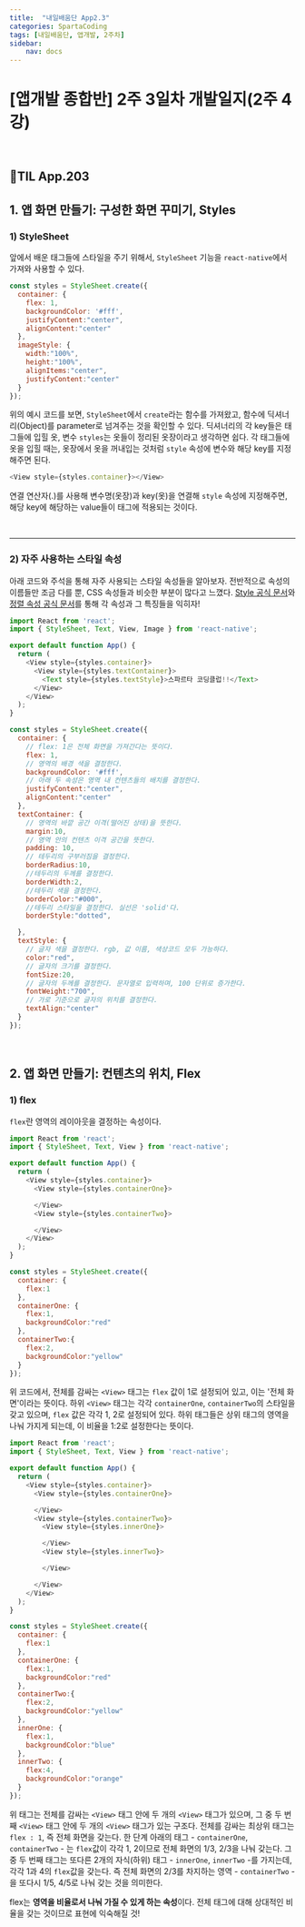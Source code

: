 ```yaml
---
title:  "내일배움단 App2.3"
categories: SpartaCoding
tags: [내일배움단, 앱개발, 2주차]
sidebar:
    nav: docs
---
```


# [앱개발 종합반] 2주 3일차 개발일지(2주 4강)

<br>

## 📱TIL App.203

## 1. 앱 화면 만들기: 구성한 화면 꾸미기, Styles

### 1) StyleSheet

앞에서 배운 태그들에 스타일을 주기 위해서, `StyleSheet` 기능을 `react-native`에서 가져와 사용할 수 있다. 

```js
const styles = StyleSheet.create({
  container: {
    flex: 1,
    backgroundColor: '#fff',
    justifyContent:"center",
    alignContent:"center"
  },
  imageStyle: {
    width:"100%",
    height:"100%",
    alignItems:"center",
    justifyContent:"center"
  }
});
```
위의 예시 코드를 보면, `StyleSheet`에서 `create`라는 함수를 가져왔고, 함수에 딕셔너리(Object)를 parameter로 넘겨주는 것을 확인할 수 있다. 딕셔너리의 각 key들은 태그들에 입힐 옷, 변수 `styles`는 옷들이 정리된 옷장이라고 생각하면 쉽다. 각 태그들에 옷을 입힐 때는, 옷장에서 옷을 꺼내입는 것처럼 `style` 속성에 변수와 해당 key를 지정해주면 된다. 
<br>

```js
<View style={styles.container}></View>
```
연결 연산자(.)를 사용해 변수명(옷장)과 key(옷)을 연결해 `style` 속성에 지정해주면, 해당 key에 해당하는 value들이 태그에 적용되는 것이다.

<br>

---

### 2) 자주 사용하는 스타일 속성

아래 코드와 주석을 통해 자주 사용되는 스타일 속성들을 알아보자. 전반적으로 속성의 이름들만 조금 다를 뿐, CSS 속성들과 비슷한 부분이 많다고 느꼈다. [Style 공식 문서][1]와 [정렬 속성 공식 문서][2]를 통해 각 속성과 그 특징들을 익히자!

```js
import React from 'react';
import { StyleSheet, Text, View, Image } from 'react-native';

export default function App() {
  return (
    <View style={styles.container}>
      <View style={styles.textContainer}>
        <Text style={styles.textStyle}>스파르타 코딩클럽!!</Text>
      </View>
    </View>
  );
}

const styles = StyleSheet.create({
  container: {
    // flex: 1은 전체 화면을 가져간다는 뜻이다.
    flex: 1,
    // 영역의 배경 색을 결정한다.
    backgroundColor: '#fff',
    // 아래 두 속성은 영역 내 컨텐츠들의 배치를 결정한다.
    justifyContent:"center",
    alignContent:"center"
  },
  textContainer: {
    // 영역의 바깥 공간 이격(떨어진 상태)을 뜻한다.
    margin:10,
    // 영역 안의 컨텐츠 이격 공간을 뜻한다.
    padding: 10,
    // 테두리의 구부러짐을 결정한다.
    borderRadius:10,
    //테두리의 두께를 결정한다.
    borderWidth:2,
    //테두리 색을 결정한다.
    borderColor:"#000",
    //테두리 스타일을 결정한다. 실선은 'solid'다. 
    borderStyle:"dotted",

  },
  textStyle: {
    // 글자 색을 결정한다. rgb, 값 이름, 색상코드 모두 가능하다.
    color:"red",
    // 글자의 크기를 결정한다.
    fontSize:20,
    // 글자의 두께를 결정한다. 문자열로 입력하며, 100 단위로 증가한다.
    fontWeight:"700",
    // 가로 기준으로 글자의 위치를 결정한다.
    textAlign:"center"
  }
});
```
<br>

## 2. 앱 화면 만들기: 컨텐츠의 위치, Flex

### 1) flex

`flex`란 영역의 레이아웃을 결정하는 속성이다. 

```js
import React from 'react';
import { StyleSheet, Text, View } from 'react-native';

export default function App() {
  return (
    <View style={styles.container}>
      <View style={styles.containerOne}>

      </View>
      <View style={styles.containerTwo}>

      </View>
    </View>
  );
}

const styles = StyleSheet.create({
  container: {
    flex:1
  },
  containerOne: {
    flex:1,
    backgroundColor:"red"
  },
  containerTwo:{
    flex:2,
    backgroundColor:"yellow"
  }
});
```
위 코드에서, 전체를 감싸는 `<View>` 태그는 `flex` 값이 1로 설정되어 있고, 이는 '전체 화면'이라는 뜻이다. 하위 `<View>` 태그는 각각 `containerOne`, `containerTwo`의 스타일을 갖고 있으며, `flex` 값은 각각 1, 2로 설정되어 있다. 하위 태그들은 상위 태그의 영역을 나눠 가지게 되는데, 이 비율을 1:2로 설정한다는 뜻이다. 
<br>

```js
import React from 'react';
import { StyleSheet, Text, View } from 'react-native';

export default function App() {
  return (
    <View style={styles.container}>
      <View style={styles.containerOne}>

      </View>
      <View style={styles.containerTwo}>
        <View style={styles.innerOne}>

        </View>
        <View style={styles.innerTwo}>

        </View>

      </View>
    </View>
  );
}

const styles = StyleSheet.create({
  container: {
    flex:1
  },
  containerOne: {
    flex:1,
    backgroundColor:"red"
  },
  containerTwo:{
    flex:2,
    backgroundColor:"yellow"
  },
  innerOne: {
    flex:1,
    backgroundColor:"blue"
  },
  innerTwo: {
    flex:4,
    backgroundColor:"orange"
  }
});
```
위 태그는 전체를 감싸는 `<View>` 태그 안에 두 개의 `<View>` 태그가 있으며, 그 중 두 번째 `<View>` 태그 안에 두 개의 `<View>` 태그가 있는 구조다. 전체를 감싸는 최상위 태그는 `flex : 1`, 즉 전체 화면을 갖는다. 한 단계 아래의 태그 - `containerOne`, `containerTwo` - 는 `flex`값이 각각 1, 2이므로 전체 화면의 1/3, 2/3을 나눠 갖는다. 그 중 두 번째 태그는 또다른 2개의 자식(하위) 태그 - `innerOne`, `innerTwo` -를 가지는데, 각각 1과 4의 `flex`값을 갖는다. 즉 전체 화면의 2/3를 차지하는 영역 - `containerTwo` - 을 또다시 1/5, 4/5로 나눠 갖는 것을 의미한다. 
<br>

flex는 **영역을 비율로서 나눠 가질 수 있게 하는 속성**이다. 전체 태그에 대해 상대적인 비율을 갖는 것이므로 표현에 익숙해질 것!

<br>






[1]: https://reactnative.dev/docs/style#docsNav
[2]: https://reactnative.dev/docs/layout-props "Layout Props"